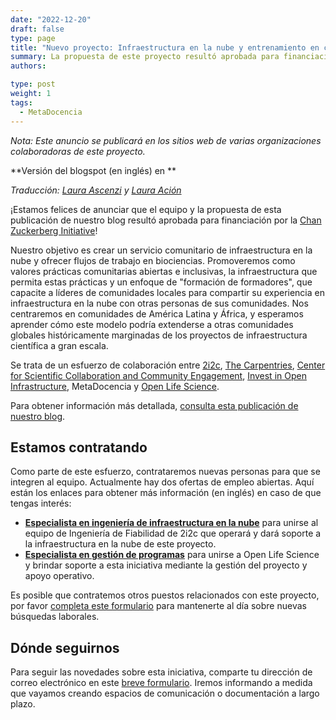 ```yaml
---
date: "2022-12-20"
draft: false
type: page
title: "Nuevo proyecto: Infraestructura en la nube y entrenamiento en ciencia abierta para comunidades de América Latina y África"
summary: La propuesta de este proyecto resultó aprobada para financiación por la Chan Zuckerberg Initiative.
authors: 

type: post
weight: 1
tags: 
  - MetaDocencia
---
```



*Nota: Este anuncio se publicará en los sitios web de varias organizaciones colaboradoras de este proyecto.*

**Versión del blogspot (en inglés) en **

*Traducción: [Laura Ascenzi](https://www.metadocencia.org/authors/laurel/) y [Laura Ación](https://www.metadocencia.org/authors/lacion/)*

¡Estamos felices de anunciar que el equipo y la propuesta de esta publicación de nuestro blog resultó aprobada para financiación por la [Chan Zuckerberg Initiative](https://chanzuckerberg.com/)!

Nuestro objetivo es crear un servicio comunitario de infraestructura en la nube y ofrecer flujos de trabajo en biociencias. Promoveremos como valores prácticas comunitarias abiertas e inclusivas, la infraestructura que permita estas prácticas y un enfoque de "formación de formadores", que capacite a líderes de comunidades locales para compartir su experiencia en infraestructura en la nube con otras personas de sus comunidades. Nos centraremos en comunidades de América Latina y África, y esperamos aprender cómo este modelo podría extenderse a otras comunidades globales históricamente marginadas de los proyectos de infraestructura científica a gran escala.

Se trata de un esfuerzo de colaboración entre [2i2c](https://2i2c.org/), [The Carpentries](https://carpentries.org/about/), [Center for Scientific Collaboration and Community Engagement](https://www.cscce.org/), [Invest in Open Infrastructure](https://investinopen.org/), MetaDocencia
y [Open Life Science](https://openlifesci.org/). 

Para obtener información más detallada, [consulta esta publicación de nuestro blog](https://www.metadocencia.org/post/narrativafinanciamiento/).

## Estamos contratando
Como parte de este esfuerzo, contrataremos nuevas personas para que se integren al equipo. Actualmente hay dos ofertas de empleo abiertas. Aquí están los enlaces para obtener más información (en inglés) en caso de que tengas interés:

- **[Especialista en ingeniería de infraestructura en la nube](https://2i2c.org/jobs/2022/open-source-infrastructure-engineer/)** para unirse al equipo de Ingeniería de Fiabilidad de 2i2c que operará y dará soporte a la infraestructura en la nube de este proyecto.
- **[Especialista en gestión de programas](https://openlifesci.org/posts/2022/12/19/ECB-PM-job-description/)** para unirse a Open Life Science y brindar soporte a esta iniciativa mediante la gestión del proyecto y apoyo operativo.

Es posible que contratemos otros puestos relacionados con este proyecto, por favor [completa este formulario](https://forms.gle/5boZswKNUn2NcTUv9) para mantenerte al día sobre nuevas búsquedas laborales.

## Dónde seguirnos
Para seguir las novedades sobre esta iniciativa, comparte tu dirección de correo electrónico en este [breve formulario](https://forms.gle/5boZswKNUn2NcTUv9). Iremos informando a medida que vayamos creando espacios de comunicación o documentación a largo plazo.
